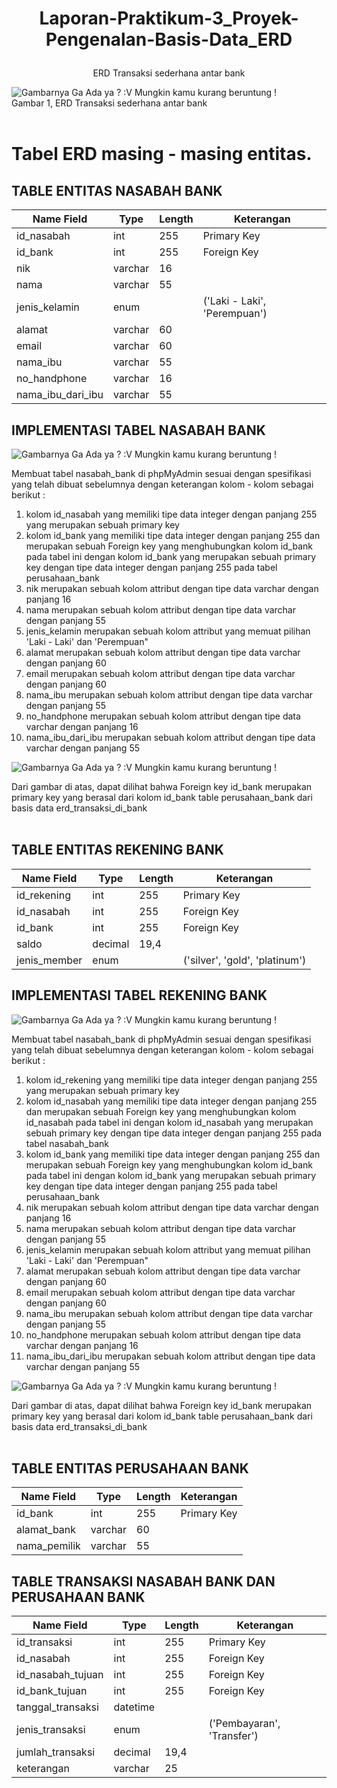 # <p align="center"> Laporan-Praktikum-3_Proyek-Pengenalan-Basis-Data_ERD </p>
<p align="center"> ERD Transaksi sederhana antar bank </p>

![Gambarnya Ga Ada ya ? :V Mungkin kamu kurang beruntung !](https://github.com/KillerKing93/Laporan-Praktikum-3_Proyek-Pengenalan-Basis-Data_ERD/blob/main/ERD%20Bank%20v2.drawio_v3.png) 
<br />
Gambar 1, ERD Transaksi sederhana antar bank
<br />
<br />

# Tabel ERD masing - masing entitas.
## TABLE ENTITAS NASABAH BANK
| Name Field | Type | Length | Keterangan |
| --- | --- | --- | --- |
| id_nasabah | int | 255 | Primary Key |
| id_bank | int | 255 | Foreign Key |
| nik | varchar | 16 | |
| nama | varchar | 55 | |
| jenis_kelamin | enum | | ('Laki - Laki', 'Perempuan') |
| alamat | varchar | 60 | |
| email | varchar | 60 | |
| nama_ibu | varchar | 55 | |
| no_handphone | varchar | 16 | |
| nama_ibu_dari_ibu | varchar | 55 | |

## IMPLEMENTASI TABEL NASABAH BANK

![Gambarnya Ga Ada ya ? :V Mungkin kamu kurang beruntung !](https://github.com/KillerKing93/Laporan-Praktikum-3_Proyek-Pengenalan-Basis-Data_ERD/blob/main/Gambar/Tabel2_Nasabah-Bank.png)

Membuat tabel nasabah_bank di phpMyAdmin sesuai dengan spesifikasi yang telah dibuat sebelumnya dengan keterangan kolom - kolom sebagai berikut :
1. kolom id_nasabah yang memiliki tipe data integer dengan panjang 255 yang merupakan sebuah primary key
2. kolom id_bank yang memiliki tipe data integer dengan panjang 255 dan merupakan sebuah Foreign key yang menghubungkan kolom id_bank pada tabel ini dengan kolom id_bank yang merupakan sebuah primary key dengan tipe data integer dengan panjang 255 pada tabel perusahaan_bank
3. nik merupakan sebuah kolom attribut dengan tipe data varchar dengan panjang 16
4. nama merupakan sebuah kolom attribut dengan tipe data varchar dengan panjang 55
5. jenis_kelamin merupakan sebuah kolom attribut yang memuat pilihan 'Laki - Laki' dan 'Perempuan"
6. alamat merupakan sebuah kolom attribut dengan tipe data varchar dengan panjang 60
7. email merupakan sebuah kolom attribut dengan tipe data varchar dengan panjang 60
8. nama_ibu merupakan sebuah kolom attribut dengan tipe data varchar dengan panjang 55
9. no_handphone merupakan sebuah kolom attribut dengan tipe data varchar dengan panjang 16
10. nama_ibu_dari_ibu merupakan sebuah kolom attribut dengan tipe data varchar dengan panjang 55

![Gambarnya Ga Ada ya ? :V Mungkin kamu kurang beruntung !](https://github.com/KillerKing93/Laporan-Praktikum-3_Proyek-Pengenalan-Basis-Data_ERD/blob/main/Gambar/Tabel2_Nasabah-Bank_Relasi.png)

Dari gambar di atas, dapat dilihat bahwa Foreign key id_bank merupakan primary key yang berasal dari kolom id_bank table perusahaan_bank dari basis data erd_transaksi_di_bank
<br />
<br />

## TABLE ENTITAS REKENING BANK
| Name Field | Type | Length | Keterangan |
| --- | --- | --- | --- |
| id_rekening | int | 255 | Primary Key |
| id_nasabah | int | 255 | Foreign Key |
| id_bank | int | 255 | Foreign Key |
| saldo | decimal | 19,4 | |
| jenis_member | enum | | ('silver', 'gold', 'platinum')

## IMPLEMENTASI TABEL REKENING BANK

![Gambarnya Ga Ada ya ? :V Mungkin kamu kurang beruntung !](https://github.com/KillerKing93/Laporan-Praktikum-3_Proyek-Pengenalan-Basis-Data_ERD/blob/main/Gambar/Tabel3_Rekening-Bank.png)

Membuat tabel nasabah_bank di phpMyAdmin sesuai dengan spesifikasi yang telah dibuat sebelumnya dengan keterangan kolom - kolom sebagai berikut :
1. kolom id_rekening yang memiliki tipe data integer dengan panjang 255 yang merupakan sebuah primary key
2. kolom id_nasabah yang memiliki tipe data integer dengan panjang 255 dan merupakan sebuah Foreign key yang menghubungkan kolom id_nasabah pada tabel ini dengan kolom id_nasabah yang merupakan sebuah primary key dengan tipe data integer dengan panjang 255 pada tabel nasabah_bank
3. kolom id_bank yang memiliki tipe data integer dengan panjang 255 dan merupakan sebuah Foreign key yang menghubungkan kolom id_bank pada tabel ini dengan kolom id_bank yang merupakan sebuah primary key dengan tipe data integer dengan panjang 255 pada tabel perusahaan_bank
4. nik merupakan sebuah kolom attribut dengan tipe data varchar dengan panjang 16
5. nama merupakan sebuah kolom attribut dengan tipe data varchar dengan panjang 55
6. jenis_kelamin merupakan sebuah kolom attribut yang memuat pilihan 'Laki - Laki' dan 'Perempuan"
7. alamat merupakan sebuah kolom attribut dengan tipe data varchar dengan panjang 60
8. email merupakan sebuah kolom attribut dengan tipe data varchar dengan panjang 60
9. nama_ibu merupakan sebuah kolom attribut dengan tipe data varchar dengan panjang 55
10. no_handphone merupakan sebuah kolom attribut dengan tipe data varchar dengan panjang 16
11. nama_ibu_dari_ibu merupakan sebuah kolom attribut dengan tipe data varchar dengan panjang 55

![Gambarnya Ga Ada ya ? :V Mungkin kamu kurang beruntung !](https://github.com/KillerKing93/Laporan-Praktikum-3_Proyek-Pengenalan-Basis-Data_ERD/blob/main/Gambar/Tabel3_Rekening-Bank_Relasi.png)

Dari gambar di atas, dapat dilihat bahwa Foreign key id_bank merupakan primary key yang berasal dari kolom id_bank table perusahaan_bank dari basis data erd_transaksi_di_bank
<br />
<br />

## TABLE ENTITAS PERUSAHAAN BANK
| Name Field | Type | Length | Keterangan |
| --- | --- | --- | --- |
| id_bank | int | 255 | Primary Key |
| alamat_bank | varchar | 60 | |
| nama_pemilik | varchar | 55 | |

## TABLE TRANSAKSI NASABAH BANK DAN PERUSAHAAN BANK
| Name Field | Type | Length | Keterangan |
| --- | --- | --- | --- |
| id_transaksi | int | 255 | Primary Key |
| id_nasabah | int | 255 | Foreign Key |
| id_nasabah_tujuan | int | 255 | Foreign Key |
| id_bank_tujuan | int | 255 | Foreign Key |
| tanggal_transaksi | datetime | | |
| jenis_transaksi | enum | | ('Pembayaran', 'Transfer')
| jumlah_transaksi | decimal | 19,4 | |
| keterangan | varchar | 25 | |
<br />
<br /> 

